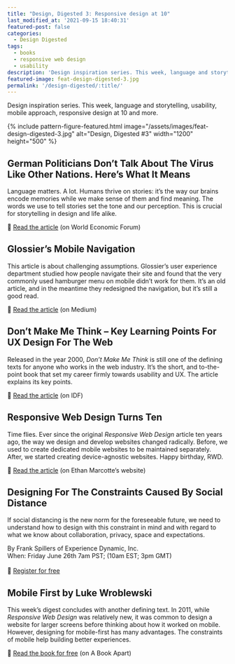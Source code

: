 ```yaml
---
title: "Design, Digested 3: Responsive design at 10"
last_modified_at: '2021-09-15 18:40:31'
featured-post: false
categories:
  - Design Digested
tags:
  - books
  - responsive web design
  - usability
description: 'Design inspiration series. This week, language and storytelling, usability, mobile approach, responsive design at 10 and more.'
featured-image: feat-design-digested-3.jpg
permalink: '/design-digested/:title/'
---
```

<p class="lead">Design inspiration series. This week, language and storytelling, usability, mobile approach, responsive design at 10 and more.</p>

<!--more-->

{% include pattern-figure-featured.html image="/assets/images/feat-design-digested-3.jpg" alt="Design, Digested #3" width="1200" height="500" %}

## German Politicians Don’t Talk About The Virus Like Other Nations. Here’s What It Means

Language matters. A lot. Humans thrive on stories: it’s the way our brains encode memories while we make sense of them and find meaning. The words we use to tell stories set the tone and our perception. This is crucial for storytelling in design and life alike.

<p class="detached">🔗 <a href="https://www.weforum.org/agenda/2020/06/coronavirus-pandemic-covid19-germany-politicians-language">Read the article</a> (on World Economic Forum)</p>

## Glossier’s Mobile Navigation

This article is about challenging assumptions. Glossier’s user experience department studied how people navigate their site and found that the very commonly used hamburger menu on mobile didn’t work for them. It’s an old article, and in the meantime they redesigned the navigation, but it’s still a good read.

<p class="detached">🔗 <a href="https://medium.com/glossier/glossiers-mobile-navigation-4a944e65b0b7">Read the article</a> (on Medium)</p>

## Don’t Make Me Think – Key Learning Points For UX Design For The Web

Released in the year 2000, _Don’t Make Me Think_ is still one of the defining texts for anyone who works in the web industry. It’s the short, and to-the-point book that set my career firmly towards usability and UX. The article explains its key points.

<p class="detached">🔗 <a href="https://www.interaction-design.org/literature/article/don-t-make-me-think-key-learning-points-for-ux-design-for-the-web">Read the article</a> (on IDF)</p>

## Responsive Web Design Turns Ten

Time flies. Ever since the original _Responsive Web Design_ article ten years ago, the way we design and develop websites changed radically. Before, we used to create dedicated mobile websites to be maintained separately. After, we started creating device-agnostic websites. Happy birthday, RWD.

<p class="detached">🔗 <a href="https://ethanmarcotte.com/wrote/responsive-design-at-10/">Read the article</a> (on Ethan Marcotte’s website)</p>

## Designing For The Constraints Caused By Social Distance

If social distancing is the new norm for the foreseeable future, we need to understand how to design with this constraint in mind and with regard to what we know about collaboration, privacy, space and expectations.

<p class="detached">By Frank Spillers of Experience Dynamic, Inc.<br>
When: Friday June 26th 7am PST; (10am EST; 3pm GMT)<br><br>
🔗 <a href="https://lnkd.in/dM3g_gR" title="Go to the event's page on LinkedIn">Register for free</a></p>

## Mobile First by Luke Wroblewski

This week’s digest concludes with another defining text. In 2011, while _Responsive Web Design_ was relatively new, it was common to design a website for larger screens before thinking about how it worked on mobile. However, designing for mobile-first has many advantages. The constraints of mobile help building better experiences.

<p class="detached">🔗 <a href="http://mobile-first.abookapart.com/">Read the book for free</a> (on A Book Apart)</p>
